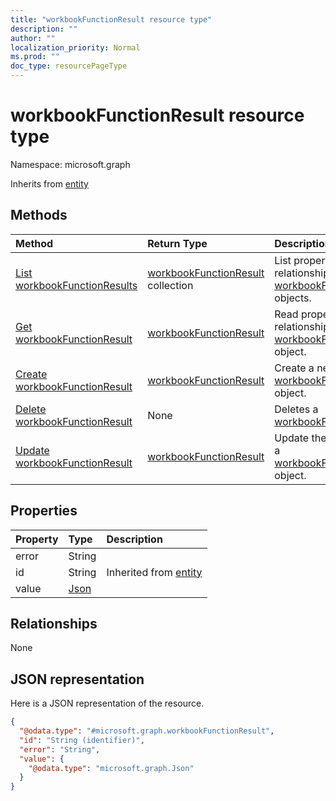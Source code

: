 ```yaml
---
title: "workbookFunctionResult resource type"
description: ""
author: ""
localization_priority: Normal
ms.prod: ""
doc_type: resourcePageType
---
```


# workbookFunctionResult resource type


Namespace: microsoft.graph




Inherits from [entity](../resources/entity.md)

## Methods
|Method|Return Type|Description|
|:---|:---|:---|
|[List workbookFunctionResults](../api/workbookfunctionresult-list.md)|[workbookFunctionResult](../resources/workbookfunctionresult.md) collection|List properties and relationships of the [workbookFunctionResult](../resources/workbookfunctionresult.md) objects.|
|[Get workbookFunctionResult](../api/workbookfunctionresult-get.md)|[workbookFunctionResult](../resources/workbookfunctionresult.md)|Read properties and relationships of the [workbookFunctionResult](../resources/workbookfunctionresult.md) object.|
|[Create workbookFunctionResult](../api/workbookfunctionresult-create.md)|[workbookFunctionResult](../resources/workbookfunctionresult.md)|Create a new [workbookFunctionResult](../resources/workbookfunctionresult.md) object.|
|[Delete workbookFunctionResult](../api/workbookfunctionresult-delete.md)|None|Deletes a [workbookFunctionResult](../resources/workbookfunctionresult.md).|
|[Update workbookFunctionResult](../api/workbookfunctionresult-update.md)|[workbookFunctionResult](../resources/workbookfunctionresult.md)|Update the properties of a [workbookFunctionResult](../resources/workbookfunctionresult.md) object.|

## Properties
|Property|Type|Description|
|:---|:---|:---|
|error|String||
|id|String| Inherited from [entity](../resources/entity.md)|
|value|[Json](../resources/json.md)||

## Relationships
None

## JSON representation
Here is a JSON representation of the resource.
<!-- {
  "blockType": "resource",
  "keyProperty": "id",
  "@odata.type": "microsoft.graph.workbookFunctionResult",
  "baseType": "microsoft.graph.entity",
  "openType": false
}
-->
``` json
{
  "@odata.type": "#microsoft.graph.workbookFunctionResult",
  "id": "String (identifier)",
  "error": "String",
  "value": {
    "@odata.type": "microsoft.graph.Json"
  }
}
```

